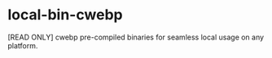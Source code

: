 # local-bin-cwebp
[READ ONLY] cwebp pre-compiled binaries for seamless local usage on any platform.
